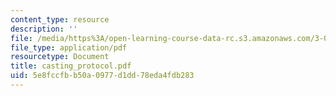 ```yaml
---
content_type: resource
description: ''
file: /media/https%3A/open-learning-course-data-rc.s3.amazonaws.com/3-094-materials-in-human-experience-spring-2004/5e8fccfbb50a0977d1dd78eda4fdb283_casting_protocol.pdf
file_type: application/pdf
resourcetype: Document
title: casting_protocol.pdf
uid: 5e8fccfb-b50a-0977-d1dd-78eda4fdb283
---
```

